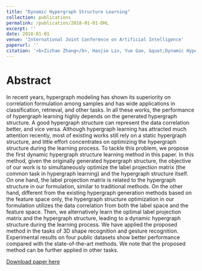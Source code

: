 ```yaml
---
title: "Dynamic Hypergraph Structure Learning"
collection: publications
permalink: /publication/2018-01-01-DHL
excerpt: ''
date: 2018-01-01
venue: 'International Joint Conference on Artificial Intelligence'
paperurl: ''
citation: '<b>Zizhao Zhang</b>, Haojie Lin, Yue Gao, &quot;Dynamic Hypergraph Structure Learning&quot;, <i>International Joint Conference on Artificial Intelligence</i>, pp. 3162-3169, 2018.'
---
```

Abstract
===
In recent years, hypergraph modeling has shown its superiority on correlation formulation among samples and has wide applications in classification, retrieval, and other tasks. In all these works, the performance of hypergraph learning highly depends on the generated hypergraph structure. A good hypergraph structure can represent the data correlation better, and vice versa. Although hypergraph
learning has attracted much attention recently, most of existing works still rely on a static hypergraph structure, and little effort concentrates on optimizing the hypergraph structure during the learning process. To tackle this problem, we propose the first dynamic hypergraph structure learning method in this paper. In this method, given the originally generated hypergraph structure, the objective
of our work is to simultaneously optimize the label projection matrix (the common task in hypergraph learning) and the hypergraph structure itself. On one hand, the label projection matrix is related to the hypergraph structure in our formulation, similar to traditional methods. On the other hand, different from the existing hypergraph generation methods based on the feature space only, the
hypergraph structure optimization in our formulation utilizes the data correlation from both the label space and the feature space. Then, we alternatively learn the optimal label projection matrix and the hypergraph structure, leading to a dynamic hypergraph structure during the learning process. We have applied the proposed method in the tasks of 3D shape recognition and gesture recognition. Experimental
results on four public datasets show better performance compared with the state-of-the-art methods. We note that the proposed method can be further applied in other tasks.

[Download paper here](https://www.ijcai.org/proceedings/2018/0439.pdf)
